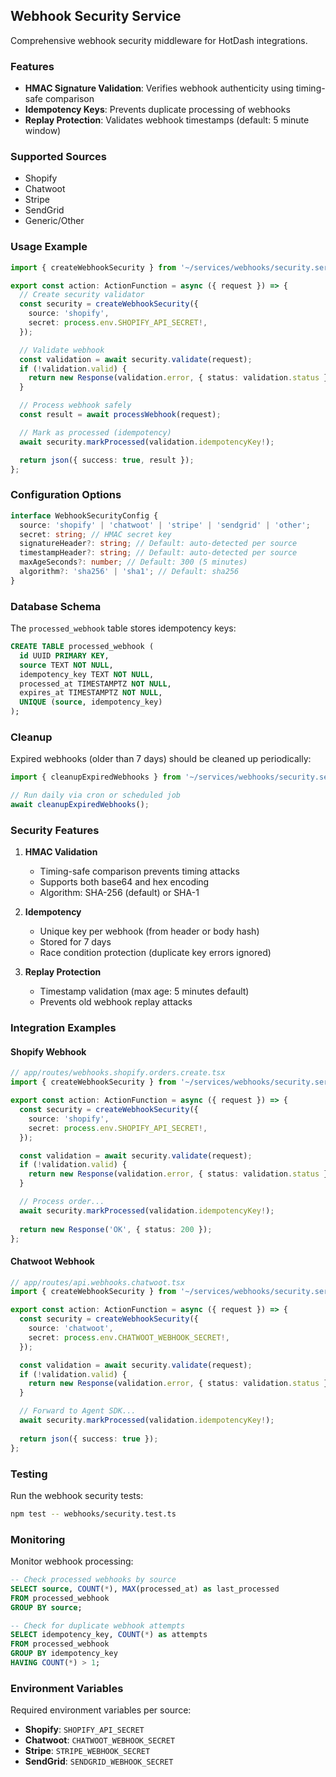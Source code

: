 ## Webhook Security Service

Comprehensive webhook security middleware for HotDash integrations.

### Features

- **HMAC Signature Validation**: Verifies webhook authenticity using timing-safe comparison
- **Idempotency Keys**: Prevents duplicate processing of webhooks
- **Replay Protection**: Validates webhook timestamps (default: 5 minute window)

### Supported Sources

- Shopify
- Chatwoot
- Stripe
- SendGrid
- Generic/Other

### Usage Example

```typescript
import { createWebhookSecurity } from '~/services/webhooks/security.server';

export const action: ActionFunction = async ({ request }) => {
  // Create security validator
  const security = createWebhookSecurity({
    source: 'shopify',
    secret: process.env.SHOPIFY_API_SECRET!,
  });

  // Validate webhook
  const validation = await security.validate(request);
  if (!validation.valid) {
    return new Response(validation.error, { status: validation.status });
  }

  // Process webhook safely
  const result = await processWebhook(request);

  // Mark as processed (idempotency)
  await security.markProcessed(validation.idempotencyKey!);

  return json({ success: true, result });
};
```

### Configuration Options

```typescript
interface WebhookSecurityConfig {
  source: 'shopify' | 'chatwoot' | 'stripe' | 'sendgrid' | 'other';
  secret: string; // HMAC secret key
  signatureHeader?: string; // Default: auto-detected per source
  timestampHeader?: string; // Default: auto-detected per source
  maxAgeSeconds?: number; // Default: 300 (5 minutes)
  algorithm?: 'sha256' | 'sha1'; // Default: sha256
}
```

### Database Schema

The `processed_webhook` table stores idempotency keys:

```sql
CREATE TABLE processed_webhook (
  id UUID PRIMARY KEY,
  source TEXT NOT NULL,
  idempotency_key TEXT NOT NULL,
  processed_at TIMESTAMPTZ NOT NULL,
  expires_at TIMESTAMPTZ NOT NULL,
  UNIQUE (source, idempotency_key)
);
```

### Cleanup

Expired webhooks (older than 7 days) should be cleaned up periodically:

```typescript
import { cleanupExpiredWebhooks } from '~/services/webhooks/security.server';

// Run daily via cron or scheduled job
await cleanupExpiredWebhooks();
```

### Security Features

1. **HMAC Validation**
   - Timing-safe comparison prevents timing attacks
   - Supports both base64 and hex encoding
   - Algorithm: SHA-256 (default) or SHA-1

2. **Idempotency**
   - Unique key per webhook (from header or body hash)
   - Stored for 7 days
   - Race condition protection (duplicate key errors ignored)

3. **Replay Protection**
   - Timestamp validation (max age: 5 minutes default)
   - Prevents old webhook replay attacks

### Integration Examples

#### Shopify Webhook

```typescript
// app/routes/webhooks.shopify.orders.create.tsx
import { createWebhookSecurity } from '~/services/webhooks/security.server';

export const action: ActionFunction = async ({ request }) => {
  const security = createWebhookSecurity({
    source: 'shopify',
    secret: process.env.SHOPIFY_API_SECRET!,
  });

  const validation = await security.validate(request);
  if (!validation.valid) {
    return new Response(validation.error, { status: validation.status });
  }

  // Process order...
  await security.markProcessed(validation.idempotencyKey!);
  
  return new Response('OK', { status: 200 });
};
```

#### Chatwoot Webhook

```typescript
// app/routes/api.webhooks.chatwoot.tsx
import { createWebhookSecurity } from '~/services/webhooks/security.server';

export const action: ActionFunction = async ({ request }) => {
  const security = createWebhookSecurity({
    source: 'chatwoot',
    secret: process.env.CHATWOOT_WEBHOOK_SECRET!,
  });

  const validation = await security.validate(request);
  if (!validation.valid) {
    return new Response(validation.error, { status: validation.status });
  }

  // Forward to Agent SDK...
  await security.markProcessed(validation.idempotencyKey!);
  
  return json({ success: true });
};
```

### Testing

Run the webhook security tests:

```bash
npm test -- webhooks/security.test.ts
```

### Monitoring

Monitor webhook processing:

```sql
-- Check processed webhooks by source
SELECT source, COUNT(*), MAX(processed_at) as last_processed
FROM processed_webhook
GROUP BY source;

-- Check for duplicate webhook attempts
SELECT idempotency_key, COUNT(*) as attempts
FROM processed_webhook
GROUP BY idempotency_key
HAVING COUNT(*) > 1;
```

### Environment Variables

Required environment variables per source:

- **Shopify**: `SHOPIFY_API_SECRET`
- **Chatwoot**: `CHATWOOT_WEBHOOK_SECRET`
- **Stripe**: `STRIPE_WEBHOOK_SECRET`
- **SendGrid**: `SENDGRID_WEBHOOK_SECRET`

